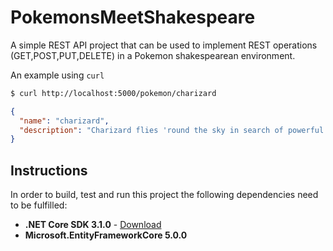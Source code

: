 
# PokemonsMeetShakespeare

A simple REST API project that can be used to implement REST operations (GET,POST,PUT,DELETE) in a Pokemon shakespearean environment.

An example using `curl`

```sh
$ curl http://localhost:5000/pokemon/charizard
```
```json
{
  "name": "charizard",
  "description": "Charizard flies 'round the sky in search of powerful opponents. 't breathes fire of such most wondrous heat yond 't melts aught. However,  't nev'r turns its fiery breath on any opponent weaker than itself."
}
```

## Instructions

In order to build, test and run this project the following dependencies need to be fulfilled:
* **.NET Core SDK 3.1.0** - [Download](https://dotnet.microsoft.com/download)
* **Microsoft.EntityFrameworkCore 5.0.0** 
